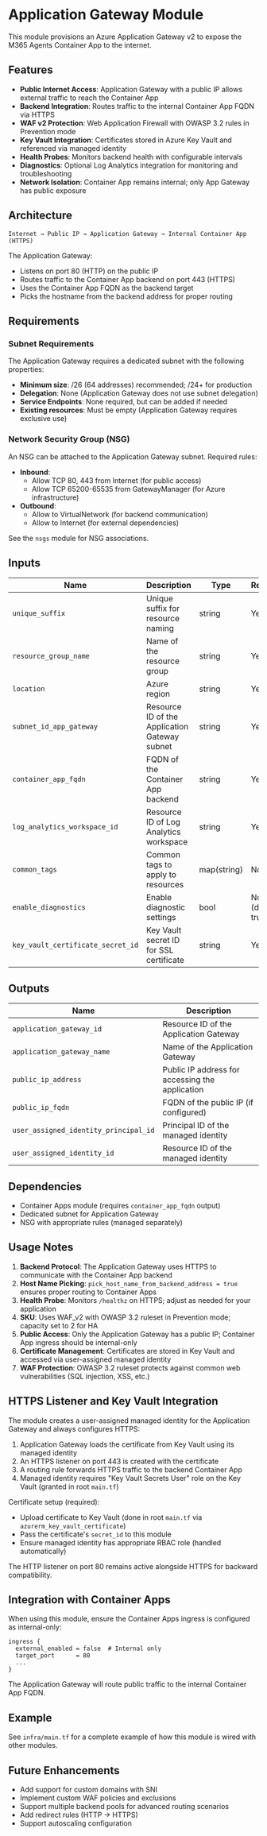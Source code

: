 # Application Gateway Module

This module provisions an Azure Application Gateway v2 to expose the M365 Agents Container App to the internet.

## Features

- **Public Internet Access**: Application Gateway with a public IP allows external traffic to reach the Container App
- **Backend Integration**: Routes traffic to the internal Container App FQDN via HTTPS
- **WAF v2 Protection**: Web Application Firewall with OWASP 3.2 rules in Prevention mode
- **Key Vault Integration**: Certificates stored in Azure Key Vault and referenced via managed identity
- **Health Probes**: Monitors backend health with configurable intervals
- **Diagnostics**: Optional Log Analytics integration for monitoring and troubleshooting
- **Network Isolation**: Container App remains internal; only App Gateway has public exposure

## Architecture

```
Internet → Public IP → Application Gateway → Internal Container App (HTTPS)
```

The Application Gateway:

- Listens on port 80 (HTTP) on the public IP
- Routes traffic to the Container App backend on port 443 (HTTPS)
- Uses the Container App FQDN as the backend target
- Picks the hostname from the backend address for proper routing

## Requirements

### Subnet Requirements

The Application Gateway requires a dedicated subnet with the following properties:

- **Minimum size**: /26 (64 addresses) recommended; /24+ for production
- **Delegation**: None (Application Gateway does not use subnet delegation)
- **Service Endpoints**: None required, but can be added if needed
- **Existing resources**: Must be empty (Application Gateway requires exclusive use)

### Network Security Group (NSG)

An NSG can be attached to the Application Gateway subnet. Required rules:

- **Inbound**:
  - Allow TCP 80, 443 from Internet (for public access)
  - Allow TCP 65200-65535 from GatewayManager (for Azure infrastructure)
- **Outbound**:
  - Allow to VirtualNetwork (for backend communication)
  - Allow to Internet (for external dependencies)

See the `nsgs` module for NSG associations.

## Inputs

| Name                              | Description                                   | Type        | Required           |
| --------------------------------- | --------------------------------------------- | ----------- | ------------------ |
| `unique_suffix`                   | Unique suffix for resource naming             | string      | Yes                |
| `resource_group_name`             | Name of the resource group                    | string      | Yes                |
| `location`                        | Azure region                                  | string      | Yes                |
| `subnet_id_app_gateway`           | Resource ID of the Application Gateway subnet | string      | Yes                |
| `container_app_fqdn`              | FQDN of the Container App backend             | string      | Yes                |
| `log_analytics_workspace_id`      | Resource ID of Log Analytics workspace        | string      | Yes                |
| `common_tags`                     | Common tags to apply to resources             | map(string) | No                 |
| `enable_diagnostics`              | Enable diagnostic settings                    | bool        | No (default: true) |
| `key_vault_certificate_secret_id` | Key Vault secret ID for SSL certificate       | string      | Yes                |

## Outputs

| Name                                  | Description                                     |
| ------------------------------------- | ----------------------------------------------- |
| `application_gateway_id`              | Resource ID of the Application Gateway          |
| `application_gateway_name`            | Name of the Application Gateway                 |
| `public_ip_address`                   | Public IP address for accessing the application |
| `public_ip_fqdn`                      | FQDN of the public IP (if configured)           |
| `user_assigned_identity_principal_id` | Principal ID of the managed identity            |
| `user_assigned_identity_id`           | Resource ID of the managed identity             |

## Dependencies

- Container Apps module (requires `container_app_fqdn` output)
- Dedicated subnet for Application Gateway
- NSG with appropriate rules (managed separately)

## Usage Notes

1. **Backend Protocol**: The Application Gateway uses HTTPS to communicate with the Container App backend
2. **Host Name Picking**: `pick_host_name_from_backend_address = true` ensures proper routing to Container Apps
3. **Health Probe**: Monitors `/healthz` on HTTPS; adjust as needed for your application
4. **SKU**: Uses WAF_v2 with OWASP 3.2 ruleset in Prevention mode; capacity set to 2 for HA
5. **Public Access**: Only the Application Gateway has a public IP; Container App ingress should be internal-only
6. **Certificate Management**: Certificates are stored in Key Vault and accessed via user-assigned managed identity
7. **WAF Protection**: OWASP 3.2 ruleset protects against common web vulnerabilities (SQL injection, XSS, etc.)

## HTTPS Listener and Key Vault Integration

The module creates a user-assigned managed identity for the Application Gateway and always configures HTTPS:

1. Application Gateway loads the certificate from Key Vault using its managed identity
2. An HTTPS listener on port 443 is created with the certificate
3. A routing rule forwards HTTPS traffic to the backend Container App
4. Managed identity requires "Key Vault Secrets User" role on the Key Vault (granted in root `main.tf`)

Certificate setup (required):

- Upload certificate to Key Vault (done in root `main.tf` via `azurerm_key_vault_certificate`)
- Pass the certificate's `secret_id` to this module
- Ensure managed identity has appropriate RBAC role (handled automatically)

The HTTP listener on port 80 remains active alongside HTTPS for backward compatibility.

## Integration with Container Apps

When using this module, ensure the Container Apps ingress is configured as internal-only:

```hcl
ingress {
  external_enabled = false  # Internal only
  target_port      = 80
  ...
}
```

The Application Gateway will route public traffic to the internal Container App FQDN.

## Example

See `infra/main.tf` for a complete example of how this module is wired with other modules.

## Future Enhancements

- Add support for custom domains with SNI
- Implement custom WAF policies and exclusions
- Support multiple backend pools for advanced routing scenarios
- Add redirect rules (HTTP → HTTPS)
- Support autoscaling configuration
